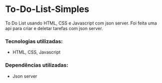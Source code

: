 # To-Do-List-Simples
To Do List usando HTML, CSS e Javascript com json server. Foi feita uma api para criar e deletar tarefas com json server.

### Tecnologias utilizadas:

- HTML, CSS, Javascript

### Dependências utilizadas:
- Json server
